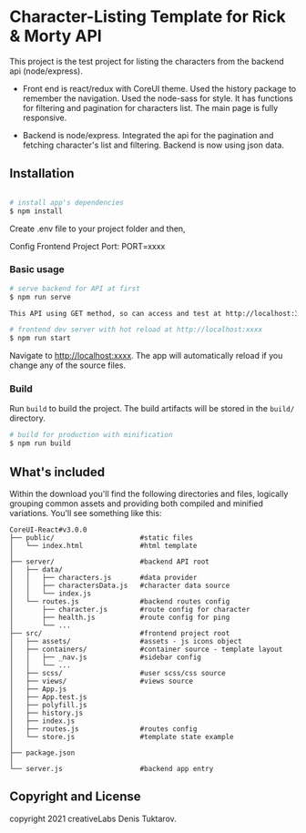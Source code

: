 # Character-Listing Template for Rick & Morty API

This project is the test project for listing the characters from the backend api (node/express).

- Front end is react/redux with CoreUI theme.
Used the history package to remember the navigation.
Used the node-sass for style.
It has functions for filtering and pagination for characters list.
The main page is fully responsive.

- Backend is node/express.
Integrated the api for the pagination and fetching character's list and filtering.
Backend is now using json data.


## Installation

``` bash

# install app's dependencies
$ npm install
```


Create .env file to your project folder and then,

Config Frontend Project Port: PORT=xxxx


### Basic usage

``` bash
# serve backend for API at first
$ npm run serve

This API using GET method, so can access and test at http://localhost:3001

# frontend dev server with hot reload at http://localhost:xxxx
$ npm run start
```

Navigate to [http://localhost:xxxx](http://localhost:xxxx). The app will automatically reload if you change any of the source files.

### Build

Run `build` to build the project. The build artifacts will be stored in the `build/` directory.

```bash
# build for production with minification
$ npm run build
```

## What's included

Within the download you'll find the following directories and files, logically grouping common assets and providing both compiled and minified variations. You'll see something like this:

```
CoreUI-React#v3.0.0
├── public/                     #static files
│   └── index.html              #html template
│
├── server/                     #backend API root
│   ├── data/                   
│   │   ├── characters.js       #data provider
│   │   ├── charactersData.js   #character data source
│   │   └── index.js      
│   └── routes.js               #backend routes config
│       ├── character.js        #route config for character
│       ├── health.js           #route config for ping
│       └── ...      
├── src/                        #frontend project root
│   ├── assets/                 #assets - js icons object
│   ├── containers/             #container source - template layout
│   │   ├── _nav.js             #sidebar config
│   │   └── ...      
│   ├── scss/                   #user scss/css source
│   ├── views/                  #views source
│   ├── App.js
│   ├── App.test.js
│   ├── polyfill.js
│   ├── history.js
│   ├── index.js
│   ├── routes.js               #routes config
│   └── store.js                #template state example 
│
├── package.json
│
└── server.js                   #backend app entry
```

## Copyright and License

copyright 2021 creativeLabs Denis Tuktarov.